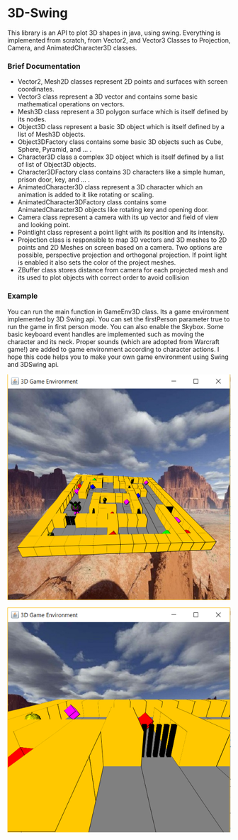 # 3D-Swing
This library is an API to plot 3D shapes in java, using swing. 
Everything is implemented from scratch, from Vector2, and Vector3 Classes
to Projection, Camera, and AnimatedCharacter3D classes.

### Brief Documentation
* Vector2, Mesh2D classes represent 2D points and surfaces with screen coordinates.
* Vector3 class represent a 3D vector and  contains some basic mathematical operations on vectors.
* Mesh3D class represent a 3D polygon surface which is itself defined by its nodes.
* Object3D class represent a basic 3D object which is itself defined by a list of Mesh3D objects.
* Object3DFactory class contains some basic 3D objects such as Cube, Sphere, Pyramid, and ... .
* Character3D class a complex 3D object which is itself defined by a list of list of Object3D objects.
* Character3DFactory class contains 3D characters like a simple human, prison door, key, and ... .
* AnimatedCharacter3D class represent a 3D character which an animation is added to it like rotating or scaling.
* AnimatedCharacter3DFactory class contains some AnimatedCharacter3D objects like rotating key and opening door.
* Camera class represent a camera with its up vector and field of view and looking point.
* Pointlight class represent a point light with its position and its intensity.
* Projection class is responsible to map 3D vectors and 3D meshes
to 2D points and 2D Meshes on screen based on a camera.  Two options are possible, perspective 
projection and orthogonal projection. If point light is enabled it also sets the color of the project meshes.
* ZBuffer class stores distance from camera for each projected mesh and its used to 
plot objects with correct order to avoid collision

### Example
You can run the main function in GameEnv3D class. Its a game environment implemented by 3D Swing api.
You can set the firstPerson parameter true to run the game in first person mode.
You can also enable the Skybox. Some basic keyboard event handles are implemented such as moving the character
and its neck. Proper sounds (which are adopted from Warcraft game!) are added to game environment
according to character actions. I hope this code helps you to make your own game environment using Swing and 3DSwing api.


![third person screenshot](Pictures/3D%20Game%20Environment/3rd%20person.PNG)


![first person screenshot](Pictures/3D%20Game%20Environment/first%20person.PNG)


